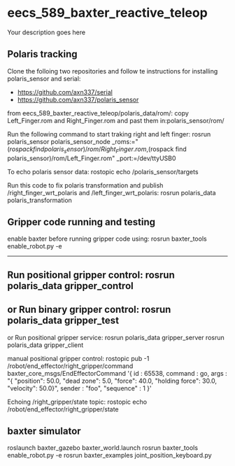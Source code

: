 # eecs_589_baxter_reactive_teleop
Your description goes here

## Polaris tracking 

Clone the folloing two repositories and follow te instructions for installing polaris_sensor and serial:
- https://github.com/axn337/serial
- https://github.com/axn337/polaris_sensor

from eecs_589_baxter_reactive_teleop/polaris_data/rom/:
copy Left_Finger.rom and Right_Finger.rom and past them in:polaris_sensor/rom/

Run the following command to start traking right and left finger: 
rosrun polaris_sensor polaris_sensor_node _roms:="$(rospack find polaris_sensor)/rom/Right_Finger.rom,$(rospack find polaris_sensor)/rom/Left_Finger.rom" _port:=/dev/ttyUSB0

To echo polaris sensor data:
rostopic echo /polaris_sensor/targets

Run this code to fix polaris transformation and publish /right_finger_wrt_polaris and /left_finger_wrt_polaris:
rosrun polaris_data polaris_transformation

## Gripper code running and testing

enable baxter before running gripper code using:
rosrun baxter_tools enable_robot.py -e

----------------------
Run positional gripper control:
rosrun polaris_data gripper_control
----------------------
or Run binary gripper control:
rosrun polaris_data gripper_test
-----------------------
or Run positional gripper service:
rosrun polaris_data gripper_server
rosrun polaris_data gripper_client

manual positional gripper control:
rostopic pub -1 /robot/end_effector/right_gripper/command baxter_core_msgs/EndEffectorCommand '{ id :  65538,  command : go, args : "{ \"position\": 50.0, \"dead zone\": 5.0, \"force\": 40.0, \"holding force\": 30.0, \"velocity\": 50.0}", sender : "foo", "sequence" : 1 }'

Echoing /right_gripper/state topic:
rostopic echo /robot/end_effector/right_gripper/state


## baxter simulator
roslaunch baxter_gazebo baxter_world.launch
rosrun baxter_tools enable_robot.py -e
rosrun baxter_examples joint_position_keyboard.py
